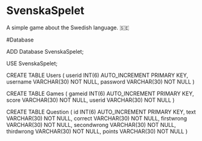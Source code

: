 # SvenskaSpelet

A simple game about the Swedish language. 🇸🇪

#Database

ADD Database SvenskaSpelet;

USE SvenskaSpelet;

CREATE TABLE Users (
userid INT(6) AUTO_INCREMENT PRIMARY KEY,
username VARCHAR(30) NOT NULL,
password VARCHAR(30) NOT NULL
)

CREATE TABLE Games (
gameid INT(6) AUTO_INCREMENT PRIMARY KEY,
score VARCHAR(30) NOT NULL,
userid VARCHAR(30) NOT NULL
)

CREATE TABLE Question (
id INT(6) AUTO_INCREMENT PRIMARY KEY,
text VARCHAR(30) NOT NULL,
correct VARCHAR(30) NOT NULL,
firstwrong VARCHAR(30) NOT NULL,
secondwrong VARCHAR(30) NOT NULL,
thirdwrong VARCHAR(30) NOT NULL,
points VARCHAR(30) NOT NULL
)
